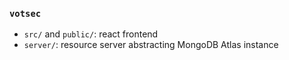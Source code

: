 ### `votsec`

- `src/` and `public/`: react frontend 
- `server/`: resource server abstracting MongoDB Atlas instance
